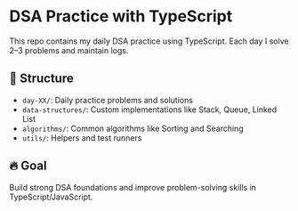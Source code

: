 # DSA Practice with TypeScript

This repo contains my daily DSA practice using TypeScript. Each day I solve 2–3 problems and maintain logs.

## 📁 Structure

- `day-XX/`: Daily practice problems and solutions
- `data-structures/`: Custom implementations like Stack, Queue, Linked List
- `algorithms/`: Common algorithms like Sorting and Searching
- `utils/`: Helpers and test runners

## 🔥 Goal
Build strong DSA foundations and improve problem-solving skills in TypeScript/JavaScript.